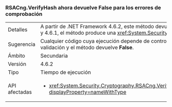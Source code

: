 ### <a name="rsacngverifyhash-now-returns-false-for-any-verification-failure"></a>RSACng.VerifyHash ahora devuelve False para los errores de comprobación

|   |   |
|---|---|
|Detalles|A partir de .NET Framework 4.6.2, este método devuelve <strong>False</strong> si la firma propiamente dicha se formato incorrecto. Ahora devuelve false para los errores de comprobación. En .NET Framework 4.6 y 4.6.1, el método produce una <xref:System.Security.Cryptography.CryptographicException?displayProperty=name> si la firma propiamente dicha se formato incorrecto.|
|Sugerencia|Cualquier código cuya ejecución depende de control de la <xref:System.Security.Cryptography.CryptographicException?displayProperty=name> en su lugar, debe ejecutar si se produce un error de validación y el método devuelve <strong>False</strong>.|
|Ámbito|Secundaria|
|Versión|4.6.2|
|Tipo|Tiempo de ejecución|
|API afectadas|<ul><li><xref:System.Security.Cryptography.RSACng.VerifyHash(System.Byte[],System.Byte[],System.Security.Cryptography.HashAlgorithmName,System.Security.Cryptography.RSASignaturePadding)?displayProperty=nameWithType></li></ul>|


